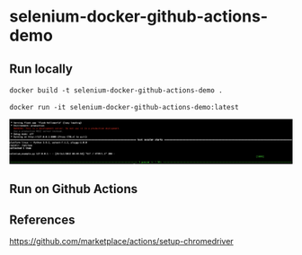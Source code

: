 # selenium-docker-github-actions-demo

## Run locally

```
docker build -t selenium-docker-github-actions-demo .
```

```
docker run -it selenium-docker-github-actions-demo:latest
```

![](assets/README-58d02.png)

## Run on Github Actions


## References

https://github.com/marketplace/actions/setup-chromedriver
